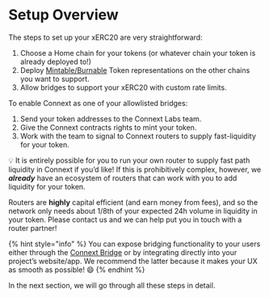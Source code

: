 # Setup Overview

The steps to set up your xERC20 are very straightforward:

1. Choose a Home chain for your tokens (or whatever chain your token is already deployed to!)
2. Deploy [Mintable/Burnable](https://github.com/defi-wonderland/xERC20/) Token representations on the other chains you want to support.
3. Allow bridges to support your xERC20 with custom rate limits.&#x20;

To enable Connext as one of your allowlisted bridges:

1. Send your token addresses to the Connext Labs team.
2. Give the Connext contracts rights to mint your token.
3. Work with the team to signal to Connext routers to supply fast-liquidity for your token.

💡 It is entirely possible for you to run your own router to supply fast path liquidity in Connext if you’d like! If this is prohibitively complex, however, we _**already**_ have an ecosystem of routers that can work with you to add liquidity for your token.

Routers are **highly** capital efficient (and earn money from fees), and so the network only needs about 1/8th of your expected 24h volume in liquidity in your token. Please contact us and we can help put you in touch with a router partner!

{% hint style="info" %}
You can expose bridging functionality to your users either through the [Connext Bridge](https://bridge.connext.network/) or by integrating directly into your project’s website/app. We recommend the latter because it makes your UX as smooth as possible! 😄
{% endhint %}

In the next section, we will go through all these steps in detail.
